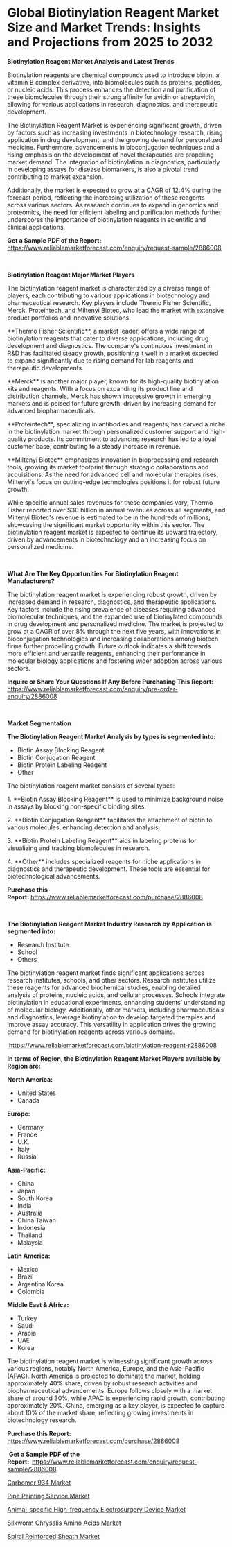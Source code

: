 <p><h1>Global Biotinylation Reagent Market Size and Market Trends: Insights and Projections from 2025 to 2032</h1></p><p><strong>Biotinylation Reagent Market Analysis and Latest Trends</strong></p>
<p><p>Biotinylation reagents are chemical compounds used to introduce biotin, a vitamin B complex derivative, into biomolecules such as proteins, peptides, or nucleic acids. This process enhances the detection and purification of these biomolecules through their strong affinity for avidin or streptavidin, allowing for various applications in research, diagnostics, and therapeutic development.</p><p>The Biotinylation Reagent Market is experiencing significant growth, driven by factors such as increasing investments in biotechnology research, rising application in drug development, and the growing demand for personalized medicine. Furthermore, advancements in bioconjugation techniques and a rising emphasis on the development of novel therapeutics are propelling market demand. The integration of biotinylation in diagnostics, particularly in developing assays for disease biomarkers, is also a pivotal trend contributing to market expansion.</p><p>Additionally, the market is expected to grow at a CAGR of 12.4% during the forecast period, reflecting the increasing utilization of these reagents across various sectors. As research continues to expand in genomics and proteomics, the need for efficient labeling and purification methods further underscores the importance of biotinylation reagents in scientific and clinical applications.</p></p>
<p><strong>Get a Sample PDF of the Report:&nbsp;</strong> <a href="https://www.reliablemarketforecast.com/enquiry/request-sample/2886008?utm_campaign=1903&utm_medium=2&utm_source=Github&utm_content=ia&utm_term=13032025&utm_id=biotinylation-reagent">https://www.reliablemarketforecast.com/enquiry/request-sample/2886008</a></p>
<p>&nbsp;</p>
<p><strong>Biotinylation Reagent Major Market Players</strong></p>
<p><p>The biotinylation reagent market is characterized by a diverse range of players, each contributing to various applications in biotechnology and pharmaceutical research. Key players include Thermo Fisher Scientific, Merck, Proteintech, and Miltenyi Biotec, who lead the market with extensive product portfolios and innovative solutions.</p><p>**Thermo Fisher Scientific**, a market leader, offers a wide range of biotinylation reagents that cater to diverse applications, including drug development and diagnostics. The company's continuous investment in R&D has facilitated steady growth, positioning it well in a market expected to expand significantly due to rising demand for lab reagents and therapeutic developments.</p><p>**Merck** is another major player, known for its high-quality biotinylation kits and reagents. With a focus on expanding its product line and distribution channels, Merck has shown impressive growth in emerging markets and is poised for future growth, driven by increasing demand for advanced biopharmaceuticals.</p><p>**Proteintech**, specializing in antibodies and reagents, has carved a niche in the biotinylation market through personalized customer support and high-quality products. Its commitment to advancing research has led to a loyal customer base, contributing to a steady increase in revenue.</p><p>**Miltenyi Biotec** emphasizes innovation in bioprocessing and research tools, growing its market footprint through strategic collaborations and acquisitions. As the need for advanced cell and molecular therapies rises, Miltenyi's focus on cutting-edge technologies positions it for robust future growth.</p><p>While specific annual sales revenues for these companies vary, Thermo Fisher reported over $30 billion in annual revenues across all segments, and Miltenyi Biotec's revenue is estimated to be in the hundreds of millions, showcasing the significant market opportunity within this sector. The biotinylation reagent market is expected to continue its upward trajectory, driven by advancements in biotechnology and an increasing focus on personalized medicine.</p></p>
<p>&nbsp;</p>
<p><strong>What Are The Key Opportunities For Biotinylation Reagent Manufacturers?</strong></p>
<p><p>The biotinylation reagent market is experiencing robust growth, driven by increased demand in research, diagnostics, and therapeutic applications. Key factors include the rising prevalence of diseases requiring advanced biomolecular techniques, and the expanded use of biotinylated compounds in drug development and personalized medicine. The market is projected to grow at a CAGR of over 8% through the next five years, with innovations in bioconjugation technologies and increasing collaborations among biotech firms further propelling growth. Future outlook indicates a shift towards more efficient and versatile reagents, enhancing their performance in molecular biology applications and fostering wider adoption across various sectors.</p></p>
<p><strong>Inquire or Share Your Questions If Any Before Purchasing This Report:</strong> <a href="https://www.reliablemarketforecast.com/enquiry/pre-order-enquiry/2886008?utm_campaign=1903&utm_medium=2&utm_source=Github&utm_content=ia&utm_term=13032025&utm_id=biotinylation-reagent">https://www.reliablemarketforecast.com/enquiry/pre-order-enquiry/2886008</a></p>
<p>&nbsp;</p>
<p><strong>Market Segmentation</strong></p>
<p><strong>The Biotinylation Reagent Market Analysis by types is segmented into:</strong></p>
<p><ul><li>Biotin Assay Blocking Reagent</li><li>Biotin Conjugation Reagent</li><li>Biotin Protein Labeling Reagent</li><li>Other</li></ul></p>
<p><p>The biotinylation reagent market consists of several types: </p><p>1. **Biotin Assay Blocking Reagent** is used to minimize background noise in assays by blocking non-specific binding sites.</p><p>2. **Biotin Conjugation Reagent** facilitates the attachment of biotin to various molecules, enhancing detection and analysis.</p><p>3. **Biotin Protein Labeling Reagent** aids in labeling proteins for visualizing and tracking biomolecules in research.</p><p>4. **Other** includes specialized reagents for niche applications in diagnostics and therapeutic development. These tools are essential for biotechnological advancements.</p></p>
<p><strong>Purchase this Report:&nbsp;</strong><a href="https://www.reliablemarketforecast.com/purchase/2886008?utm_campaign=1903&utm_medium=2&utm_source=Github&utm_content=ia&utm_term=13032025&utm_id=biotinylation-reagent">https://www.reliablemarketforecast.com/purchase/2886008</a></p>
<p>&nbsp;</p>
<p><strong>The Biotinylation Reagent Market Industry Research by Application is segmented into:</strong></p>
<p><ul><li>Research Institute</li><li>School</li><li>Others</li></ul></p>
<p><p>The biotinylation reagent market finds significant applications across research institutes, schools, and other sectors. Research institutes utilize these reagents for advanced biochemical studies, enabling detailed analysis of proteins, nucleic acids, and cellular processes. Schools integrate biotinylation in educational experiments, enhancing students’ understanding of molecular biology. Additionally, other markets, including pharmaceuticals and diagnostics, leverage biotinylation to develop targeted therapies and improve assay accuracy. This versatility in application drives the growing demand for biotinylation reagents across various domains.</p></p>
<p><a href="https://www.reliablemarketforecast.com/biotinylation-reagent-r2886008?utm_campaign=1903&utm_medium=2&utm_source=Github&utm_content=ia&utm_term=13032025&utm_id=biotinylation-reagent">&nbsp;https://www.reliablemarketforecast.com/biotinylation-reagent-r2886008</a></p>
<p><strong>In terms of Region, the Biotinylation Reagent Market Players available by Region are:</strong></p>
<p>
    <p> <strong> North America: </strong>
        <ul>
            <li>United States</li>
            <li>Canada</li>
        </ul>
        </p> 
    <p> <strong> Europe: </strong>
        <ul>
            <li>Germany</li>
            <li>France</li>
            <li>U.K.</li>
            <li>Italy</li>
            <li>Russia</li>
        </ul>
        </p> 
    <p> <strong> Asia-Pacific: </strong>
        <ul>
            <li>China</li>
            <li>Japan</li>
            <li>South Korea</li>
            <li>India</li>
            <li>Australia</li>
            <li>China Taiwan</li>
            <li>Indonesia</li>
            <li>Thailand</li>
            <li>Malaysia</li>
        </ul>
        </p> 
    <p> <strong> Latin America: </strong>
        <ul>
            <li>Mexico</li>
            <li>Brazil</li>
            <li>Argentina Korea</li>
            <li>Colombia</li>
        </ul>
        </p> 
    <p> <strong> Middle East & Africa: </strong>
        <ul>
            <li>Turkey</li>
            <li>Saudi</li>
            <li>Arabia</li>
            <li>UAE</li>
            <li>Korea</li>
        </ul>
    </p>
    </p>
<p><p>The biotinylation reagent market is witnessing significant growth across various regions, notably North America, Europe, and the Asia-Pacific (APAC). North America is projected to dominate the market, holding approximately 40% share, driven by robust research activities and biopharmaceutical advancements. Europe follows closely with a market share of around 30%, while APAC is experiencing rapid growth, contributing approximately 20%. China, emerging as a key player, is expected to capture about 10% of the market share, reflecting growing investments in biotechnology research.</p></p>
<p><strong>Purchase this Report: </strong><a href="https://www.reliablemarketforecast.com/purchase/2886008?utm_campaign=1903&utm_medium=2&utm_source=Github&utm_content=ia&utm_term=13032025&utm_id=biotinylation-reagent">https://www.reliablemarketforecast.com/purchase/2886008</a></p>
<p>&nbsp;<strong>Get a Sample PDF of the Report:&nbsp;&nbsp;</strong><a href="https://www.reliablemarketforecast.com/enquiry/request-sample/2886008?utm_campaign=1903&utm_medium=2&utm_source=Github&utm_content=ia&utm_term=13032025&utm_id=biotinylation-reagent">https://www.reliablemarketforecast.com/enquiry/request-sample/2886008</a></p>
<p><strong></strong></p>
<p><p><a href="https://github.com/viohlbrenksf/Market-Research-Report-List-1/blob/main/carbomer-934-market.md?utm_campaign=1903&utm_medium=2&utm_source=Github&utm_content=ia&utm_term=13032025&utm_id=biotinylation-reagent">Carbomer 934 Market</a></p><p><a href="https://github.com/irfadac/Market-Research-Report-List-5/blob/main/pipe-painting-service-market.md?utm_campaign=1903&utm_medium=2&utm_source=Github&utm_content=ia&utm_term=13032025&utm_id=biotinylation-reagent">Pipe Painting Service Market</a></p><p><a href="https://github.com/vasosblenksk/Market-Research-Report-List-1/blob/main/animal-specific-high-frequency-electrosurgery-device-market.md?utm_campaign=1903&utm_medium=2&utm_source=Github&utm_content=ia&utm_term=13032025&utm_id=biotinylation-reagent">Animal-specific High-frequency Electrosurgery Device Market</a></p><p><a href="https://github.com/landtmman/Market-Research-Report-List-1/blob/main/silkworm-chrysalis-amino-acids-market.md?utm_campaign=1903&utm_medium=2&utm_source=Github&utm_content=ia&utm_term=13032025&utm_id=biotinylation-reagent">Silkworm Chrysalis Amino Acids Market</a></p><p><a href="https://github.com/keehnkaesssi/Market-Research-Report-List-1/blob/main/spiral-reinforced-sheath-market.md?utm_campaign=1903&utm_medium=2&utm_source=Github&utm_content=ia&utm_term=13032025&utm_id=biotinylation-reagent">Spiral Reinforced Sheath Market</a></p></p>